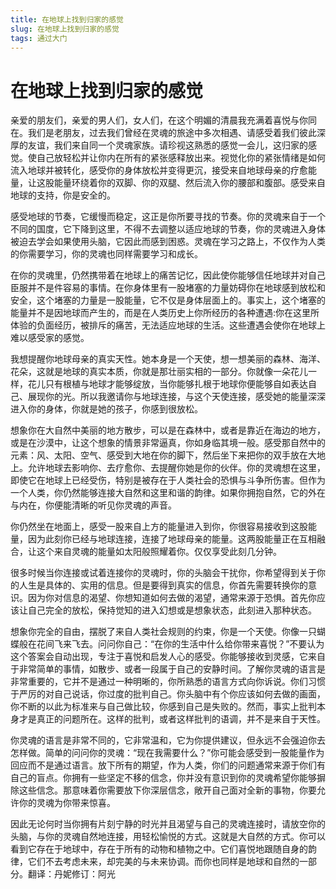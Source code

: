 ```yaml
--- 
title: 在地球上找到归家的感觉 
slug: 在地球上找到归家的感觉 
tags: 通过大门 
--- 
```

# 在地球上找到归家的感觉

亲爱的朋友们，亲爱的男人们，女人们，在这个明媚的清晨我充满着喜悦与你同在。我们是老朋友，过去我们曾经在灵魂的旅途中多次相遇、请感受着我们彼此深厚的友谊，我们来自同一个灵魂家族。请珍视这熟悉的感觉一会儿，这归家的感觉。使自己放轻松并让你内在所有的紧张感释放出来。视觉化你的紧张情绪是如何流入地球并被转化，感受你的身体放松并变得更沉，接受来自地球母亲的疗愈能量，让这股能量环绕着你的双脚、你的双腿、然后流入你的腰部和腹部。感受来自地球的支持，你是安全的。

感受地球的节奏，它缓慢而稳定，这正是你所要寻找的节奏。你的灵魂来自于一个不同的国度，它下降到这里，不得不去调整以适应地球的节奏，你的灵魂进入身体被迫去学会如果使用头脑，它因此而感到困惑。灵魂在学习之路上，不仅作为人类的你需要学习，你的灵魂也同样需要学习和成长。

在你的灵魂里，仍然携带着在地球上的痛苦记忆，因此使你能够信任地球并对自己臣服并不是件容易的事情。在你身体里有一股堵塞的力量妨碍你在地球感到放松和安全，这个堵塞的力量是一股能量，它不仅是身体层面上的。事实上，这个堵塞的能量并不是因地球而产生的，而是在人类历史上你所经历的各种遭遇:你在这里所体验的负面经历，被排斥的痛苦，无法适应地球的生活。这些遭遇会使你在地球上难以感受家的感觉。

我想提醒你地球母亲的真实天性。她本身是一个天使，想一想美丽的森林、海洋、花朵，这就是地球的真实本质，你就是那壮丽实相的一部分。你就像一朵花儿一样，花儿只有根植与地球才能够绽放，当你能够扎根于地球你便能够自如表达自己、展现你的光。所以我邀请你与地球连接，与这个天使连接，感受她的能量深深进入你的身体，你就是她的孩子，你感到很放松。

想象你在大自然中美丽的地方散步，可以是在森林中，或者是靠近在海边的地方，或是在沙漠中，让这个想象的情景非常逼真，你如身临其境一般。感受那自然中的元素：风、太阳、空气、感受到大地在你的脚下，然后坐下来把你的双手放在大地上。允许地球去影响你、去疗愈你、去提醒你她是你的伙伴。你的灵魂想在这里，即使它在地球上已经受伤，特别是被存在于人类社会的恐惧与斗争所伤害。但作为一个人类，你仍然能够连接大自然和这里和谐的韵律。如果你拥抱自然，它的外在与内在，你便能清晰的听见你灵魂的声音。

你仍然坐在地面上，感受一股来自上方的能量进入到你，你很容易接收到这股能量，因为此刻你已经与地球连接，连接了地球母亲的能量。这两股能量正在互相融合，让这个来自灵魂的能量如太阳般照耀着你。仅仅享受此刻几分钟。

很多时候当你连接或试着连接你的灵魂时，你的头脑会干扰你，你希望得到关于你的人生是具体的、实用的信息。但是要得到真实的信息，你首先需要转换你的意识。因为你对信息的渴望、你想知道如何去做的渴望，通常来源于恐惧。首先你应该让自己完全的放松，保持觉知的进入幻想或是想象状态，此刻进入那种状态。

想象你完全的自由，摆脱了来自人类社会规则的约束，你是一个天使。你像一只蝴蝶般在花间飞来飞去。问问你自己：“在你的生活中什么给你带来喜悦？”不要认为这个答案会自动出现，专注于喜悦和启发人心的感受。你能够接收到灵感，它来自于非常简单的事情，如散步、或者一段属于自己的安静时间。了解你灵魂的语言是非常重要的，它并不是通过一种明晰的，你所熟悉的语言方式向你诉说。你们习惯于严厉的对自己说话，你过度的批判自己。你头脑中有个你应该如何去做的画面，你不断的以此为标准来与自己做比较，你感到自己是失败的。然而，事实上批判本身才是真正的问题所在。这样的批判，或者这样批判的语调，并不是来自于天性。

你灵魂的语言是非常不同的，它非常温和，它为你提供建议，但永远不会强迫你去怎样做。简单的问问你的灵魂：“现在我需要什么？”你可能会感受到一股能量作为回应而不是通过语言。放下所有的期望，作为人类，你们的问题通常来源于你们有自己的盲点。你拥有一些坚定不移的信念，你并没有意识到你的灵魂希望你能够摒除这些信念。那意味着你需要放下你深层信念，敞开自己面对全新的事物，你要允许你的灵魂为你带来惊喜。

因此无论何时当你拥有片刻宁静的时光并且渴望与自己的灵魂连接时，请放空你的头脑，与你的灵魂自然地连接，用轻松愉悦的方式。这就是大自然的方式。你可以看到它存在于地球中，存在于所有的动物和植物之中。它们喜悦地跟随自身的韵律，它们不去考虑未来，却完美的与未来协调。而你也同样是地球和自然的一部分。翻译：丹妮修订：阿光